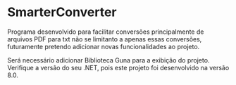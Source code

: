 # SmarterConverter
Programa desenvolvido para facilitar conversões principalmente de arquivos PDF para txt não se limitanto a apenas essas conversões, futuramente pretendo adicionar novas funcionalidades ao projeto.

Será necessário adicionar Biblioteca Guna para a exibição do projeto.
Verifique a versão do seu .NET, pois este projeto foi desenvolvido na versão 8.0.

